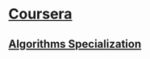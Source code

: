 
# [Coursera](https://www.coursera.org/)

## [Algorithms Specialization](https://www.coursera.org/specializations/algorithms)

